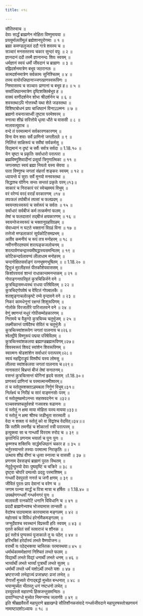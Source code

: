 ```yaml
---
title: ०१८

---
```

सौतिरुवाच ॥  
देवाः सार्द्धं ब्राह्मणेन मोहिता विष्णुमायया ॥  
प्रययुर्मालतीमूलं ब्रह्मेशानपुरोगमाः ॥ १ ॥  
ब्रह्मा कमण्डलुजलं ददौ गात्रे शवस्य च ॥  
सञ्चारं मनसस्तस्य चकार सुन्दरं वपुः ॥ २ ॥  
ज्ञानदानं ददौ तस्मै ज्ञानानन्दः शिवः स्वयम् ॥  
धर्मज्ञानं स्वयं धर्मो जीवदानं च ब्राह्मणः ॥ ३ ॥  
वह्निदर्शनमात्रेण बभूव जठरानलः ॥  
कामदर्शनमात्रेण सर्वकामः सुनिश्चितम् ॥ ४ ॥  
तस्य वायोरधिष्ठानाज्जगत्प्राणस्वरूपिणः ॥  
निश्वासस्य च सञ्चारः प्राणानां च बभूव ह॥ ॥ ५ ॥  
सर्व्वाधिष्ठानमात्रेण दृष्टिशक्तिर्बभूव ह ॥  
वाक्यं वाणीदर्शनेन शोभा श्रीदर्शनेन च ॥ ६ ॥  
शवस्तथाऽपि नोत्तस्थौ यथा शेते जडस्तथा ॥  
विशिष्टबोधनं प्राप चाधिष्ठानं विनाऽऽत्मनः ॥ ७ ॥  
ब्रह्मणो वचनात्साध्वी तुष्टाव परमेश्वरम् ॥  
स्नात्वा शीघ्रं सरित्तोये धृत्वा धौते च वाससी ॥ ८ ॥  
मालावत्युवाच ॥  
वन्दे तं परमात्मानं सर्वकारणकारणम् ॥  
विना येन शवाः सर्वे प्राणिनो जगतीतले ॥ ९ ॥  
निर्लिप्तं साक्षिरूपं च सर्वेषां सर्वकर्मसु ॥  
विद्यमानं न दृष्टं च सर्वैः सर्वत्र सर्वदा ॥ 1.18.१० ॥  
येन सृष्टा च प्रकृतिः सर्वाधारो परात्परा ॥  
ब्रह्मविष्णुशिवादीनां प्रसूर्या त्रिगुणात्मिका ॥ ११ ॥  
जगत्स्रष्टा स्वयं ब्रह्मा नियतो यस्य सेवया ॥  
पाता विष्णुश्च जगतां संहर्त्ता शङ्करः स्वयम् ॥ १२ ॥  
ध्यायन्ते यं सुराः सर्वे मुनयो मनवस्तथा ॥  
सिद्धाश्च योगिनः सन्तः सन्ततं प्रकृतेः परम्॥१३॥  
साकारं च निराकारं परं स्वेच्छामयं विभुम् ॥  
वरं वरेण्यं वरदं वरार्हं वरकारणम् ॥१४ ॥  
तपःफलं तपोबीजं तपसां च फलप्रदम् ॥  
स्वयन्तपःस्वरूपं च सर्वरूपं च सर्वतः ॥ १५ ॥  
सर्वाधारं सर्वबीजं कर्म तत्कर्मणां फलम् ॥  
तेषां च फलदातारं तद्बीजं क्षयकारणम् ॥ १६ ॥  
स्वयन्तेजःस्वरूपं च भक्तानुग्रहविग्रहम् ॥  
सेवाध्यानं न घटते भक्तानां विग्रहं विना ॥ १७ ॥  
तत्तेजो मण्डलाकारं सूर्यकोटिसमप्रभम् ॥  
अतीव कमनीयं च रूपं तत्र मनोहरम् ॥ १८ ॥  
नवीननीरदश्यामं शरत्पङ्कजलोचनम् ॥  
शरत्पार्वणचन्द्रास्यमीषद्धास्यसमन्वितम् ॥ १९ ॥  
कोटिकन्दर्पलावण्यं लीलाधाम मनोहरम् ॥  
चन्दनोक्षितसर्वाङ्गं रत्नभूषणभूषितम् ॥ ॥ 1.18.२० ॥  
द्विभुजं मुरलीहस्तं पीतकौशेयवाससम् ॥  
किशोरवयसं शान्तं राधाकान्तमनन्तकम् ॥ २१ ॥  
गोपाङ्गनापरिवृतं कुत्रचिन्निर्जने वने ॥  
कुत्रचिद्रासमध्यस्थं राधया परिषेवितम् ॥ २२ ॥  
कुत्रचिद्गोपवेषं च वेष्टितं गोपबालकैः ॥  
शतशृङ्गाचलोत्कृष्टे रम्ये वृन्दावने वने ॥ २३ ॥  
निकरं कामधेनूनां रक्षन्तं शिशुरूपिणम् ॥  
गोलोके विरजातीरे पारिजातवने वने ॥ २४ ॥  
वेणुं क्वणन्तं मधुरं गोपीसम्मोहकारणम् ॥  
निरामये च वैकुण्ठे कुत्रचिच्च चतुर्भुजम् ॥ २५ ॥  
लक्ष्मीकान्तं पार्षदैश्च सेवितं च चतुर्भुजैः ॥  
कुत्रचित्स्वांशरूपेण जगतां पालनाय च॥२६॥  
श्वेतद्वीपे विष्णुरूपं पद्मया परिषेवितम् ॥  
कुत्रचित्स्वांशकलया ब्रह्माण्डब्रह्मरूपिणम्॥२७॥  
शिवस्वरूपं शिवदं स्वांशेन शिवरूपिणम् ॥  
स्वात्मनः षोडशांशेन सर्वाधारं परात्परम्॥२८॥  
स्वयं महद्विराड्रूपं विश्वौघं यस्य लोमसु ॥  
लीलया स्वांशकलया जगतां पालनाय च॥२९॥  
नानावतारं बिभ्रन्तं बीजं तेषां सनातनम्॥  
वसन्तं कुत्रचित्सन्तं योगिनां हृदये सताम् ॥1.18.३०॥  
प्राणरूपं प्राणिनां च परमात्मानमीश्वरम्॥  
तं च स्तोतुमशक्ताऽहमबला निर्गुणं विभुम्॥३१॥  
निर्लक्ष्यं च निरीहं च सारं वाङ्मनसोः परम् ॥  
यं स्तोतुमक्षमोऽनन्तः सहस्रवदनेन च ॥३२॥  
पञ्चवक्त्रश्चतुर्वक्त्रो गजवक्त्रः षडाननः ॥  
यं स्तोतुं न क्षमा माया मोहिता यस्य मायया॥३३॥  
यं स्तोतुं न क्षमा श्रीश्च जडीभूता सरस्वती ॥  
वेदा न शक्ता यं स्तोतुं को वा विद्वांश्च वेदवित्॥३४॥॥  
किं स्तौमि तमनीहं च शोकार्त्ता स्त्री परात्परम् ॥  
इत्युक्त्वा सा च गान्धर्वी विरराम रुरोद च ॥ ३९ ॥  
कृपानिधिं प्रणनाम भयार्ता च पुनः पुनः ॥  
कृष्णश्च शक्तिभिः सार्द्धमधिष्ठानं चकार ह ॥ ३५ ॥  
भर्तुरस्यान्तरे तस्याः परमात्मा निराकृतिः ॥।  
उत्थाय शीघ्रं वीणां च धृत्वा स्नात्वा च वाससी ॥ ३७ ॥  
प्रणनाम देवसङ्घं ब्राह्मणं पुरतः स्थितम् ॥  
नेदुर्दुन्दुभयो देवाः पुष्पवृष्टिं च चक्रिरे ॥ ३८ ॥  
दृष्ट्वा चोपरि दम्पत्योः प्रददुः परमाशिषम् ॥  
गन्धर्वो देवपुरतो ननर्त्त च जगौ क्षणम् ॥ ३९ ॥  
जीवितं पुरतः प्राप देवानां च वरेण च ॥  
जगाम पत्न्या सार्द्धं च पित्रा मात्रा च हर्षितः ॥ 1.18.४० ॥  
उपबर्हणगन्धर्वो गन्धर्वनगरं पुनः ॥  
मालावती रत्नकोटिं धनानि विविधानि च ॥ ४१ ॥  
प्रददौ ब्राह्मणेभ्यश्च भोजयामास तान्सती ॥  
वेदांश्च पाठयामास कारयामास मङ्गलम् ॥ ४२ ॥  
महोत्सवं च विविधं हरेर्नामैकमङ्गलम् ॥  
जग्मुर्देवाश्च स्वस्थानं विप्ररूपी हरिः स्वयम् ॥ ४३ ॥  
एतत्ते कथितं सर्वं स्तवराजं च शौनक ॥  
इदं स्तोत्रं पुण्यरूपं पूजाकाले तु यः पठेत् ॥ ४४ ॥  
हरिभक्तिं हरेर्दास्यं लभते वैष्णवोजनः॥  
वरार्थी यः पठेद्भक्त्या चास्तिकः परमास्थया॥ ४५ ॥  
धर्मार्थकाममोक्षाणां निश्चितं लभते फलम् ॥  
विद्यार्थी लभते विद्यां धनार्थी लभते धनम् ॥ ४६ ॥  
भार्य्यार्थी लभते भार्य्यां पुत्रार्थी लभते सुतम् ॥  
धर्मार्थी लभते धर्मं यशोऽर्थी लभते यशः ॥ ४७ ॥  
भ्रष्टराज्यो लभेद्राज्यं प्रजाभ्रष्टः प्रजां लभेत् ॥  
रोगार्त्तो मुच्यते रोगाद्बद्धो मुच्येत बन्धनात् ॥ ४८ ॥  
भयान्मुच्येत भीतस्तु धनं नष्टधनो लभेत् ॥  
दस्युग्रस्तो महारण्ये हिंस्रजन्तुसमन्वितः ॥  
दावाग्निदग्धो मुच्येत निमग्नश्च जलार्णवे ॥ ४९ ॥  
इति श्रीब्रह्मवैवर्त्ते महापुराणे ब्रह्मखण्डे सौतिशौनकसंवादे गन्धर्वजीवदाने महापुरुषस्तोत्रप्रणयनं नामाष्टादशोऽध्यायः ॥ १८ ॥